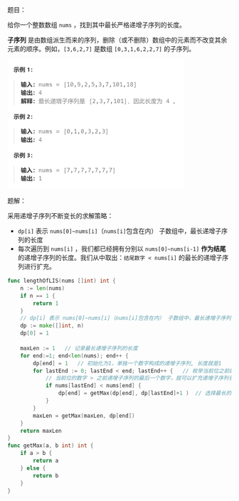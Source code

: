 题目：

给你一个整数数组 `nums` ，找到其中最长严格递增子序列的长度。

**子序列** 是由数组派生而来的序列，删除（或不删除）数组中的元素而不改变其余元素的顺序。例如，`[3,6,2,7]` 是数组 `[0,3,1,6,2,2,7]` 的子序列。

<img src="1.最长递增子序列.assets/image-20231015190813098.png" alt="image-20231015190813098" style="zoom:50%;" />

题解：

采用递增子序列不断变长的求解策略：

- `dp[i]` 表示 `nums[0]~nums[i]`（`nums[i]`包含在内） 子数组中，最长递增子序列的长度
- 每次遍历到 `nums[i]` ，我们都已经拥有分别以 `nums[0]~nums[i-1]` **作为结尾**的递增子序列的长度。我们从中取出：`结尾数字 < nums[i]` 的最长的递增子序列进行扩充。

```go
func lengthOfLIS(nums []int) int {
    n := len(nums)
    if n == 1 {
        return 1
    }
    // dp[i] 表示 nums[0]~nums[i]（nums[i]包含在内） 子数组中，最长递增子序列的长度
    dp := make([]int, n)
    dp[0] = 1  
    
    maxLen := 1   // 记录最长递增子序列的长度
    for end:=1; end<len(nums); end++ {
        dp[end] = 1   // 初始化为1，单独一个数字构成的递增子序列, 长度就是1
        for lastEnd := 0; lastEnd < end; lastEnd++ {   // 枚举当前位之前的所有递增子序列
            // 当前位的数字 > 之前递增子序列的最后一个数字，就可以扩充递增子序列长度
            if nums[lastEnd] < nums[end] {  
                dp[end] = getMax(dp[end], dp[lastEnd]+1 )  // 选择最长的一个递增子序列进行扩充
            }
        }
        maxLen = getMax(maxLen, dp[end])
    }
    return maxLen
}
func getMax(a, b int) int {
    if a > b {
        return a
    } else {
        return b
    }
}
```

